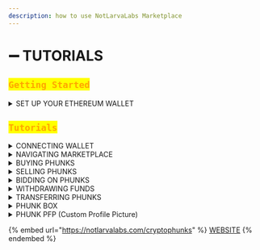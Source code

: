 ```yaml
---
description: how to use NotLarvaLabs Marketplace
---
```


# ➖ TUTORIALS

## <mark style="color:orange;">`Getting Started`</mark>

<details>

<summary>SET UP YOUR ETHEREUM WALLET</summary>

[MetaMask - Install Guide](https://cryptobriefing.com/metamask-beginner-guide/)

[MetaMask - Fund your Wallet with ETH](https://metamask.zendesk.com/hc/en-us/articles/360058239311-Directly-buying-tokens-with-on-ramps-in-MetaMask)

Connect your MetaMask Wallet to the Marketplace using tutorial below.

</details>

## <mark style="color:orange;">`Tutorials`</mark>

<details>

<summary>CONNECTING WALLET</summary>

Start by using Slide Bar on upper right corner and click on "Connect to MetaMask" button.

&#x20;![](<../../.gitbook/assets/Screen Shot 2022-03-16 at 12.29.32.png>)

Popup Window will appear, choose "MetaMask" and confirm action when prompted.

![](<../../.gitbook/assets/Screen Shot 2022-03-16 at 12.31.18.png>)

If successful, Slide Bar will indicate "Connected to Ethereum".

![](<../../.gitbook/assets/Screen Shot 2022-03-16 at 12.33.47.png>)

</details>

<details>

<summary>NAVIGATING MARKETPLACE</summary>

Use Filters to easily navigate [Phunks for Sale](https://notlarvalabs.com/cryptophunks/forsale) or [All 10'000 Phunks](https://notlarvalabs.com/cryptophunks/allphunks). \
By default all Phunks for Sale are sorted by Price (Low to High).

![](<../../.gitbook/assets/Bildschirmfoto 2022-03-10 um 16.40.16.png>)

</details>

<details>

<summary>BUYING PHUNKS</summary>

Use "Buy" button to purchase Phunks [Listed for Sale](https://notlarvalabs.com/cryptophunks/forsale).\
Confirm your MetaMask transaction when prompted.

<img src="../../.gitbook/assets/Screen Shot 2022-03-16 at 13.46.35.png" alt="" data-size="original">

<mark style="color:orange;">Make sure you have enough ETH in your MetaMask Wallet to cover max transaction fees.</mark>

</details>

<details>

<summary>SELLING PHUNKS</summary>

Use "Sell" button to Sell a Phunk, enter "List Price" in ETH and press "Submit" button.\
Confirm your MetaMask transaction when prompted.&#x20;

![](<../../.gitbook/assets/Screen Shot 2022-03-16 at 14.10.40.png>)

<mark style="color:orange;">Make sure you have enough ETH in your MetaMask Wallet to cover max transaction fees.</mark>

<mark style="color:orange;">Before Selling your Phunk make sure you claimed your outstanding</mark> [$PHUNKY](broken-reference)<mark style="color:orange;">.</mark>&#x20;

</details>

<details>

<summary>BIDDING ON PHUNKS</summary>

Use "Place Bid" button to place a Bid, enter "Bid Price" in ETH and press "Submit" button.\
Confirm your MetaMask transaction when prompted.&#x20;

![](<../../.gitbook/assets/Screen Shot 2022-03-16 at 13.55.16.png>)

<mark style="color:orange;">Make sure you have enough ETH in your MetaMask Wallet to cover max transaction fees.</mark>

</details>

<details>

<summary>WITHDRAWING FUNDS</summary>

After successful Sell a "Withdraw Funds" button will appear in Slide Bar we used to connect. Press "Withdraw Funds" button.\
Confirm your MetaMask transaction when prompted.

![](<../../.gitbook/assets/Screen Shot 2022-03-15 at 12.09.07.png>)

</details>

<details>

<summary>TRANSFERRING PHUNKS</summary>

Use "Transfer" button to transfer a Phunk to a different Ethereum address.\
Insert receiving [ENS](https://ens.domains/) or native Ethereum address and press "Submit" button.\
Confirm your MetaMask transaction when prompted.&#x20;

![](<../../.gitbook/assets/Screen Shot 2022-03-16 at 14.12.52.png>)

<mark style="color:orange;">Before transferring your Phunk make sure you claimed your outstanding</mark> [$PHUNKY](broken-reference)<mark style="color:orange;">.</mark>&#x20;

</details>

<details>

<summary>PHUNK BOX</summary>

Use Phunk Box to browse collections for any account holding Phunks.

Start by searching for a ETH wallet address or ENS.

![](<../../.gitbook/assets/Screen Shot 2022-04-03 at 23.26.18 (1).png>)

You should be able to see Phunks held by that account address.

![](<../../.gitbook/assets/Screen Shot 2022-04-03 at 23.26.44 (1).png>)

</details>

<details>

<summary>PHUNK PFP (Custom Profile Picture)</summary>

You can customise any Phunk using Phunk Box.

Search for a wallet address or your ENS.

![](<../../.gitbook/assets/Screen Shot 2022-04-03 at 23.26.18 (1).png>)

Choose a Phunk you would like to customise.

![](<../../.gitbook/assets/Screen Shot 2022-04-03 at 23.26.44 (1).png>)

You will see two white Circles on right corner, use them to edit Border or Background.

![](<../../.gitbook/assets/Screen Shot 2022-04-03 at 23.22.17.png>)

![](<../../.gitbook/assets/Screen Shot 2022-04-03 at 23.22.41.png>)

After you chosen your Color combo klick on "Save PFP" top right corner.

![](<../../.gitbook/assets/Screen Shot 2022-04-03 at 23.23.28.png>)

You can chose type and Shape between Square, Round and Hexagon. \
With or without Color Border and press Download.

![](<../../.gitbook/assets/Screen Shot 2022-04-03 at 23.23.45.png>)![](<../../.gitbook/assets/Screen Shot 2022-04-03 at 23.23.54 (1).png>)

</details>

{% embed url="https://notlarvalabs.com/cryptophunks" %}
[WEBSITE](https://notlarvalabs.com/cryptophunks)
{% endembed %}
